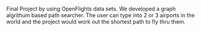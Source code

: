 
Final Project by using OpenFlights data sets.
We developed a graph algrithum based path searcher.
The user can type into 2 or 3 airports in the world and the project would work out the shortest path to fly thru them.
